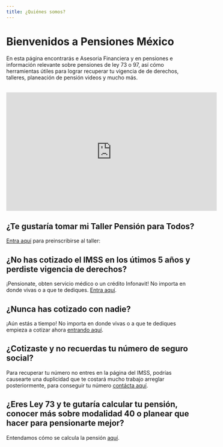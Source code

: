 ```yaml
---
title: ¿Quiénes somos?
---
```


#  Bienvenidos a Pensiones México

En esta página encontrarás  e Asesoria Financiera y en pensiones e información relevante sobre pensiones de ley 73 o 97, así cómo herramientas útiles para lograr recuperar tu vigencia de de derechos, talleres, planeación de pensión videos y mucho más. 

<br />

<iframe width="560" height="315" src="https://www.youtube.com/embed/ijkAO70GNP0?rel=0&amp;showinfo=0" frameborder="0" allow="autoplay; encrypted-media" allowfullscreen></iframe>

<br />

## ¿Te gustaría tomar mi Taller Pensión para Todos?
[Entra aquí](https://forms.gle/Ns3rbhbpUFPXRGFi8) para preinscribirse al taller: 
 
## ¿No has cotizado el IMSS en los útimos 5 años y perdiste vigencia de derechos? 

¡Pensionate, obten servicio médico o un crédito Infonavit! No importa en donde vivas o a que te dediques. [Entra aquí](https://pensionesmexico.github.io/2019/12/RecuperarVigencia.html).

## ¿Nunca has cotizado con nadie? 

¡Aún estás a tiempo! No importa en donde vivas o a que te dediques empieza a cotizar ahora [entrando aquí](https://pensionesmexico.github.io/2019/12/RecuperarVigencia.html).

## ¿Cotizaste y no recuerdas tu número de seguro social? 

Para recuperar tu número no entres en la página del IMSS, podrías causearte una duplicidad que te costará mucho trabajo arreglar posteriormente, para conseguir tu número [contácta aquí](https://pensionesmexico.github.io/2018/03/contacto.html).

## ¿Eres Ley 73 y te gutaría calcular tu pensión, conocer más sobre modalidad 40 o planear que hacer para pensionarte mejor? 
Entendamos cómo se calcula la pensión [aquí](https://pensionesmexico.github.io/2018/03/contacto.html).
 
